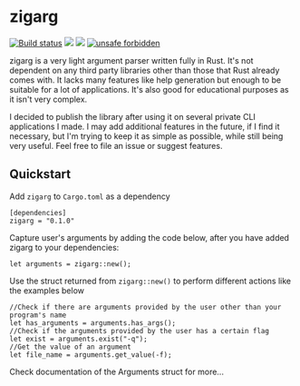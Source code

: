 # zigarg

[![Build status](https://travis-ci.com/aldrinzigmundv/zigarg.svg?branch=master)](https://app.travis-ci.com/github/aldrinzigmundv/zigarg) [![](https://img.shields.io/crates/v/zigarg.svg)](https://crates.io/crates/zigarg) [![](https://docs.rs/zigarg/badge.svg)](https://docs.rs/zigarg)
[![unsafe forbidden](https://img.shields.io/badge/unsafe-forbidden-success.svg)](https://github.com/rust-secure-code/safety-dance/)

zigarg is a very light argument parser written fully in Rust. It's not dependent on any third party libraries other than those that Rust already comes with. It lacks many features like help generation but enough to be suitable for a lot of applications. It's also good for educational purposes as it isn't very complex.

I decided to publish the library after using it on several private CLI applications I made. I may add additional features in the future, if I find it necessary, but I'm trying to keep it as simple as possible, while still being very useful. Feel free to file an issue or suggest features.

## Quickstart
Add `zigarg` to `Cargo.toml` as a dependency
```
[dependencies]
zigarg = "0.1.0"
```
Capture user's arguments by adding the code below, after you have added zigarg to your dependencies:
```ignore
let arguments = zigarg::new();
```
Use the struct returned from `zigarg::new()` to perform different actions like the examples below
```ignore
//Check if there are arguments provided by the user other than your program's name
let has_arguments = arguments.has_args();
//Check if the arguments provided by the user has a certain flag
let exist = arguments.exist("-q");
//Get the value of an argument
let file_name = arguments.get_value(-f);
```
Check documentation of the Arguments struct for more...